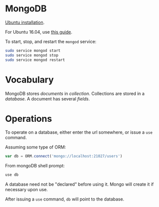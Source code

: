 # MongoDB
[Ubuntu installation](https://docs.mongodb.com/v3.0/tutorial/install-mongodb-on-ubuntu/).

For Ubuntu 16.04, use [this guide](https://www.digitalocean.com/community/tutorials/how-to-install-mongodb-on-ubuntu-16-04).

To start, stop, and restart the `mongod` service:
```sh
sudo service mongod start
sudo service mongod stop
sudo service mongod restart
```

# Vocabulary
MongoDB stores *documents* in *collection*. Collections are stored in a *database*. A document has several *fields*.

# Operations

To operate on a database, either enter the url somewhere, or issue a `use` command.

Assuming some type of ORM:
```js
var db = ORM.connect('mongo://localhost:21027/users')
```

From mongoDB shell prompt:
```sh
use db
```

A database need not be "declared" before using it. Mongo will create it if necessary upon use.

After issuing a `use` command, `db` will point to the database.
